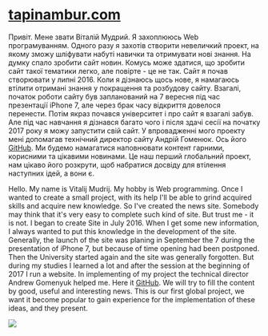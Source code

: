 # <a href="http://www.tapinambur.com/">tapinambur.com</a>
<p>Привіт. Мене звати Віталій Мудрий. Я захоплююсь Web програмуванням. Одного разу я захотів створити невеличкий проект, на якому зможу шліфувати набуті навички та отримувати нові знання. На думку спало зробити сайт новин. Комусь може здатися, що зробити сайт такої тематики легко, але повірте - це не так. Сайт я почав створювати у липні 2016. Коли я дізнаюсь щось нове, я намагаюсь втілити отримані знання у покращення та розбудову сайту. Взагалі, початок роботи сайту був запланований на 7 вересня під час презентації iPhone 7, але через брак часу відкриття довелося перенести. Потім якраз почався університет і про сайт я взагалі забув. Але під час навчання я дізнався багато чого і після здачі сесії на початку 2017 року я можу запустити свій сайт. У впровадженні мого проекту мені допомагав технічний директор сайту Андрій Гоменюк. Ось його <a target="_blank" href="https://github.com/renair">GitHub</a>. Ми будемо намагатися наповнювати контент гарними, корисними та цікавими новинами. Це наш перший глобальний проект, нам цікаво його розкрути, щоб набратися досвіду для втілення наступних ідей, а вони є.</p>
<p>Hello. My name is Vitalij Mudrij. My hobby is Web programming. Once I wanted to create a small project, with its help I'll be able to grind acquired skills and acquire new knowledge. So I've created the news site. Somebody may think that it's very easy to complete such kind of site. But trust me - it is not. I began to create Site in July 2016. When I get some new information, I always wanted to put this knowledge in the development of the site. Generally, the launch of the site was planing in September the 7 during the presentation of iPhone 7, but because of time opening had been postponed. Then the University started again and the site was generally forgotten. But during my studies I learned a lot and after the session at the beginning of 2017 I run a website. In implementing of my project the technical director Andrew Gomenyuk helped me. Here it <a target"_blank" href="https://github.com/renair">GitHub</a>. We will try to fill the content by good, useful and interesting news. This is our first global project, we want it become popular to gain experience for the implementation of these ideas, and they present.</p>
<img src="http://www.tapinambur.com/public/images/logo.jpg">
